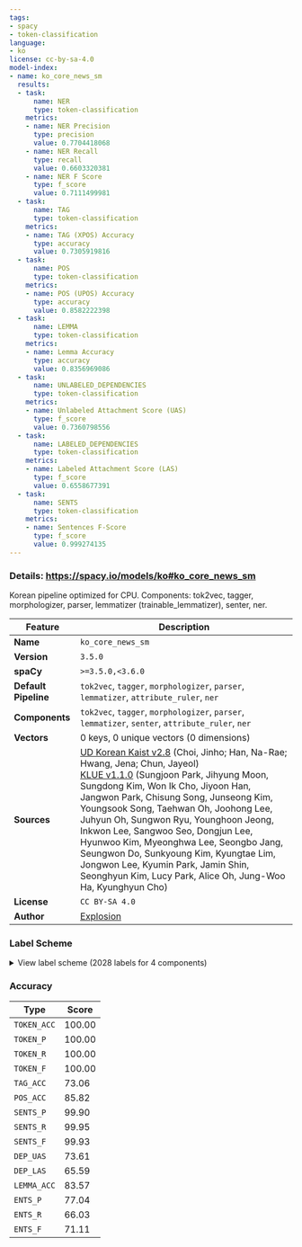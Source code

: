 ```yaml
---
tags:
- spacy
- token-classification
language:
- ko
license: cc-by-sa-4.0
model-index:
- name: ko_core_news_sm
  results:
  - task:
      name: NER
      type: token-classification
    metrics:
    - name: NER Precision
      type: precision
      value: 0.7704418068
    - name: NER Recall
      type: recall
      value: 0.6603320381
    - name: NER F Score
      type: f_score
      value: 0.7111499981
  - task:
      name: TAG
      type: token-classification
    metrics:
    - name: TAG (XPOS) Accuracy
      type: accuracy
      value: 0.7305919816
  - task:
      name: POS
      type: token-classification
    metrics:
    - name: POS (UPOS) Accuracy
      type: accuracy
      value: 0.8582222398
  - task:
      name: LEMMA
      type: token-classification
    metrics:
    - name: Lemma Accuracy
      type: accuracy
      value: 0.8356969086
  - task:
      name: UNLABELED_DEPENDENCIES
      type: token-classification
    metrics:
    - name: Unlabeled Attachment Score (UAS)
      type: f_score
      value: 0.7360798556
  - task:
      name: LABELED_DEPENDENCIES
      type: token-classification
    metrics:
    - name: Labeled Attachment Score (LAS)
      type: f_score
      value: 0.6558677391
  - task:
      name: SENTS
      type: token-classification
    metrics:
    - name: Sentences F-Score
      type: f_score
      value: 0.999274135
---
```

### Details: https://spacy.io/models/ko#ko_core_news_sm

Korean pipeline optimized for CPU. Components: tok2vec, tagger, morphologizer, parser, lemmatizer (trainable_lemmatizer), senter, ner.

| Feature | Description |
| --- | --- |
| **Name** | `ko_core_news_sm` |
| **Version** | `3.5.0` |
| **spaCy** | `>=3.5.0,<3.6.0` |
| **Default Pipeline** | `tok2vec`, `tagger`, `morphologizer`, `parser`, `lemmatizer`, `attribute_ruler`, `ner` |
| **Components** | `tok2vec`, `tagger`, `morphologizer`, `parser`, `lemmatizer`, `senter`, `attribute_ruler`, `ner` |
| **Vectors** | 0 keys, 0 unique vectors (0 dimensions) |
| **Sources** | [UD Korean Kaist v2.8](https://github.com/UniversalDependencies/UD_Korean-Kaist) (Choi, Jinho; Han, Na-Rae; Hwang, Jena; Chun, Jayeol)<br />[KLUE v1.1.0](https://github.com/KLUE-benchmark/KLUE) (Sungjoon Park, Jihyung Moon, Sungdong Kim, Won Ik Cho, Jiyoon Han, Jangwon Park, Chisung Song, Junseong Kim, Youngsook Song, Taehwan Oh, Joohong Lee, Juhyun Oh, Sungwon Ryu, Younghoon Jeong, Inkwon Lee, Sangwoo Seo, Dongjun Lee, Hyunwoo Kim, Myeonghwa Lee, Seongbo Jang, Seungwon Do, Sunkyoung Kim, Kyungtae Lim, Jongwon Lee, Kyumin Park, Jamin Shin, Seonghyun Kim, Lucy Park, Alice Oh, Jung-Woo Ha, Kyunghyun Cho) |
| **License** | `CC BY-SA 4.0` |
| **Author** | [Explosion](https://explosion.ai) |

### Label Scheme

<details>

<summary>View label scheme (2028 labels for 4 components)</summary>

| Component | Labels |
| --- | --- |
| **`tagger`** | `_SP`, `ecs`, `etm`, `f`, `f+f+jcj`, `f+f+jcs`, `f+f+jct`, `f+f+jxt`, `f+jca`, `f+jca+jp+ecc`, `f+jca+jp+ep+ef`, `f+jca+jxc`, `f+jca+jxc+jcm`, `f+jca+jxt`, `f+jcj`, `f+jcm`, `f+jco`, `f+jcs`, `f+jct`, `f+jct+jcm`, `f+jp+ef`, `f+jp+ep+ef`, `f+jp+etm`, `f+jxc`, `f+jxt`, `f+ncn`, `f+ncn+jcm`, `f+ncn+jcs`, `f+ncn+jp+ecc`, `f+ncn+jxt`, `f+ncpa+jcm`, `f+npp+jcs`, `f+nq`, `f+xsn`, `f+xsn+jco`, `f+xsn+jxt`, `ii`, `jca`, `jca+jcm`, `jca+jxc`, `jca+jxt`, `jcc`, `jcj`, `jcm`, `jco`, `jcr`, `jcr+jxc`, `jcs`, `jct`, `jct+jcm`, `jct+jxt`, `jp+ecc`, `jp+ecs`, `jp+ef`, `jp+ef+jcr`, `jp+ef+jcr+jxc`, `jp+ep+ecs`, `jp+ep+ef`, `jp+ep+etm`, `jp+ep+etn`, `jp+etm`, `jp+etn`, `jp+etn+jco`, `jp+etn+jxc`, `jxc`, `jxc+jca`, `jxc+jco`, `jxc+jcs`, `jxt`, `mad`, `mad+jxc`, `mad+jxt`, `mag`, `mag+jca`, `mag+jcm`, `mag+jcs`, `mag+jp+ef+jcr`, `mag+jxc`, `mag+jxc+jxc`, `mag+jxt`, `mag+xsn`, `maj`, `maj+jxc`, `maj+jxt`, `mma`, `mmd`, `nbn`, `nbn+jca`, `nbn+jca+jcj`, `nbn+jca+jcm`, `nbn+jca+jp+ef`, `nbn+jca+jxc`, `nbn+jca+jxt`, `nbn+jcc`, `nbn+jcj`, `nbn+jcm`, `nbn+jco`, `nbn+jcr`, `nbn+jcs`, `nbn+jct`, `nbn+jct+jcm`, `nbn+jct+jxt`, `nbn+jp+ecc`, `nbn+jp+ecs`, `nbn+jp+ecs+jca`, `nbn+jp+ecs+jcm`, `nbn+jp+ecs+jco`, `nbn+jp+ecs+jxc`, `nbn+jp+ecs+jxt`, `nbn+jp+ecx`, `nbn+jp+ef`, `nbn+jp+ef+jca`, `nbn+jp+ef+jco`, `nbn+jp+ef+jcr`, `nbn+jp+ef+jcr+jxc`, `nbn+jp+ef+jcr+jxt`, `nbn+jp+ef+jcs`, `nbn+jp+ef+jxc`, `nbn+jp+ef+jxc+jco`, `nbn+jp+ef+jxf`, `nbn+jp+ef+jxt`, `nbn+jp+ep+ecc`, `nbn+jp+ep+ecs`, `nbn+jp+ep+ecs+jxc`, `nbn+jp+ep+ef`, `nbn+jp+ep+ef+jcr`, `nbn+jp+ep+etm`, `nbn+jp+ep+etn`, `nbn+jp+ep+etn+jco`, `nbn+jp+ep+etn+jcs`, `nbn+jp+etm`, `nbn+jp+etn`, `nbn+jp+etn+jca`, `nbn+jp+etn+jca+jxt`, `nbn+jp+etn+jco`, `nbn+jp+etn+jcs`, `nbn+jp+etn+jxc`, `nbn+jp+etn+jxt`, `nbn+jxc`, `nbn+jxc+jca`, `nbn+jxc+jca+jxc`, `nbn+jxc+jca+jxt`, `nbn+jxc+jcc`, `nbn+jxc+jcm`, `nbn+jxc+jco`, `nbn+jxc+jcs`, `nbn+jxc+jp+ef`, `nbn+jxc+jxc`, `nbn+jxc+jxt`, `nbn+jxt`, `nbn+nbn`, `nbn+nbn+jp+ef`, `nbn+xsm+ecs`, `nbn+xsm+ef`, `nbn+xsm+ep+ef`, `nbn+xsm+ep+ef+jcr`, `nbn+xsm+etm`, `nbn+xsn`, `nbn+xsn+jca`, `nbn+xsn+jca+jp+ef+jcr`, `nbn+xsn+jca+jxc`, `nbn+xsn+jca+jxt`, `nbn+xsn+jcm`, `nbn+xsn+jco`, `nbn+xsn+jcs`, `nbn+xsn+jct`, `nbn+xsn+jp+ecc`, `nbn+xsn+jp+ecs`, `nbn+xsn+jp+ef`, `nbn+xsn+jp+ef+jcr`, `nbn+xsn+jp+ep+ef`, `nbn+xsn+jxc`, `nbn+xsn+jxt`, `nbn+xsv+etm`, `nbu`, `nbu+jca`, `nbu+jca+jxc`, `nbu+jca+jxt`, `nbu+jcc`, `nbu+jcc+jxc`, `nbu+jcj`, `nbu+jcm`, `nbu+jco`, `nbu+jcs`, `nbu+jct`, `nbu+jct+jxc`, `nbu+jp+ecc`, `nbu+jp+ecs`, `nbu+jp+ef`, `nbu+jp+ef+jcr`, `nbu+jp+ef+jxc`, `nbu+jp+ep+ecc`, `nbu+jp+ep+ecs`, `nbu+jp+ep+ef`, `nbu+jp+ep+ef+jcr`, `nbu+jp+ep+etm`, `nbu+jp+ep+etn+jco`, `nbu+jp+etm`, `nbu+jxc`, `nbu+jxc+jca`, `nbu+jxc+jcs`, `nbu+jxc+jp+ef`, `nbu+jxc+jp+ep+ef`, `nbu+jxc+jxt`, `nbu+jxt`, `nbu+ncn`, `nbu+ncn+jca`, `nbu+ncn+jcm`, `nbu+xsn`, `nbu+xsn+jca`, `nbu+xsn+jca+jxc`, `nbu+xsn+jca+jxt`, `nbu+xsn+jcm`, `nbu+xsn+jco`, `nbu+xsn+jcs`, `nbu+xsn+jp+ecs`, `nbu+xsn+jp+ep+ef`, `nbu+xsn+jxc`, `nbu+xsn+jxc+jxt`, `nbu+xsn+jxt`, `nbu+xsv+ecc`, `nbu+xsv+etm`, `ncn`, `ncn+f+ncpa+jco`, `ncn+jca`, `ncn+jca+jca`, `ncn+jca+jcc`, `ncn+jca+jcj`, `ncn+jca+jcm`, `ncn+jca+jcs`, `ncn+jca+jct`, `ncn+jca+jp+ecc`, `ncn+jca+jp+ecs`, `ncn+jca+jp+ef`, `ncn+jca+jp+ep+ef`, `ncn+jca+jp+etm`, `ncn+jca+jp+etn+jxt`, `ncn+jca+jxc`, `ncn+jca+jxc+jcc`, `ncn+jca+jxc+jcm`, `ncn+jca+jxc+jxc`, `ncn+jca+jxc+jxt`, `ncn+jca+jxt`, `ncn+jcc`, `ncn+jcc+jxc`, `ncn+jcj`, `ncn+jcj+jxt`, `ncn+jcm`, `ncn+jco`, `ncn+jcr`, `ncn+jcr+jxc`, `ncn+jcs`, `ncn+jcs+jxt`, `ncn+jct`, `ncn+jct+jcm`, `ncn+jct+jxc`, `ncn+jct+jxt`, `ncn+jcv`, `ncn+jp+ecc`, `ncn+jp+ecc+jct`, `ncn+jp+ecc+jxc`, `ncn+jp+ecs`, `ncn+jp+ecs+jcm`, `ncn+jp+ecs+jco`, `ncn+jp+ecs+jxc`, `ncn+jp+ecs+jxt`, `ncn+jp+ecx`, `ncn+jp+ef`, `ncn+jp+ef+jca`, `ncn+jp+ef+jcm`, `ncn+jp+ef+jco`, `ncn+jp+ef+jcr`, `ncn+jp+ef+jcr+jxc`, `ncn+jp+ef+jcr+jxt`, `ncn+jp+ef+jp+etm`, `ncn+jp+ef+jxc`, `ncn+jp+ef+jxf`, `ncn+jp+ef+jxt`, `ncn+jp+ep+ecc`, `ncn+jp+ep+ecs`, `ncn+jp+ep+ecs+jxc`, `ncn+jp+ep+ecx`, `ncn+jp+ep+ef`, `ncn+jp+ep+ef+jcr`, `ncn+jp+ep+ef+jcr+jxc`, `ncn+jp+ep+ef+jxc`, `ncn+jp+ep+ef+jxf`, `ncn+jp+ep+ef+jxt`, `ncn+jp+ep+ep+etm`, `ncn+jp+ep+etm`, `ncn+jp+ep+etn`, `ncn+jp+ep+etn+jca`, `ncn+jp+ep+etn+jca+jxc`, `ncn+jp+ep+etn+jco`, `ncn+jp+ep+etn+jcs`, `ncn+jp+ep+etn+jxt`, `ncn+jp+etm`, `ncn+jp+etn`, `ncn+jp+etn+jca`, `ncn+jp+etn+jca+jxc`, `ncn+jp+etn+jca+jxt`, `ncn+jp+etn+jco`, `ncn+jp+etn+jcs`, `ncn+jp+etn+jct`, `ncn+jp+etn+jxc`, `ncn+jp+etn+jxt`, `ncn+jxc`, `ncn+jxc+jca`, `ncn+jxc+jca+jxc`, `ncn+jxc+jca+jxt`, `ncn+jxc+jcc`, `ncn+jxc+jcm`, `ncn+jxc+jco`, `ncn+jxc+jcs`, `ncn+jxc+jct+jxt`, `ncn+jxc+jp+ef`, `ncn+jxc+jp+ef+jcr`, `ncn+jxc+jp+ep+ecs`, `ncn+jxc+jp+ep+ef`, `ncn+jxc+jp+etm`, `ncn+jxc+jxc`, `ncn+jxc+jxt`, `ncn+jxt`, `ncn+jxt+jcm`, `ncn+jxt+jxc`, `ncn+nbn`, `ncn+nbn+jca`, `ncn+nbn+jcm`, `ncn+nbn+jcs`, `ncn+nbn+jp+ecc`, `ncn+nbn+jp+ep+ef`, `ncn+nbn+jxc`, `ncn+nbn+jxt`, `ncn+nbu`, `ncn+nbu+jca`, `ncn+nbu+jcm`, `ncn+nbu+jco`, `ncn+nbu+jp+ef`, `ncn+nbu+jxc`, `ncn+nbu+ncn`, `ncn+ncn`, `ncn+ncn+jca`, `ncn+ncn+jca+jcc`, `ncn+ncn+jca+jcm`, `ncn+ncn+jca+jxc`, `ncn+ncn+jca+jxc+jcm`, `ncn+ncn+jca+jxc+jxc`, `ncn+ncn+jca+jxt`, `ncn+ncn+jcc`, `ncn+ncn+jcj`, `ncn+ncn+jcm`, `ncn+ncn+jco`, `ncn+ncn+jcr`, `ncn+ncn+jcs`, `ncn+ncn+jct`, `ncn+ncn+jct+jcm`, `ncn+ncn+jct+jxc`, `ncn+ncn+jct+jxt`, `ncn+ncn+jp+ecc`, `ncn+ncn+jp+ecs`, `ncn+ncn+jp+ef`, `ncn+ncn+jp+ef+jcm`, `ncn+ncn+jp+ef+jcr`, `ncn+ncn+jp+ef+jcs`, `ncn+ncn+jp+ep+ecc`, `ncn+ncn+jp+ep+ecs`, `ncn+ncn+jp+ep+ef`, `ncn+ncn+jp+ep+ef+jcr`, `ncn+ncn+jp+ep+ep+etm`, `ncn+ncn+jp+ep+etm`, `ncn+ncn+jp+ep+etn`, `ncn+ncn+jp+etm`, `ncn+ncn+jp+etn`, `ncn+ncn+jp+etn+jca`, `ncn+ncn+jp+etn+jco`, `ncn+ncn+jp+etn+jxc`, `ncn+ncn+jxc`, `ncn+ncn+jxc+jca`, `ncn+ncn+jxc+jcc`, `ncn+ncn+jxc+jcm`, `ncn+ncn+jxc+jco`, `ncn+ncn+jxc+jcs`, `ncn+ncn+jxc+jxc`, `ncn+ncn+jxt`, `ncn+ncn+nbn`, `ncn+ncn+ncn`, `ncn+ncn+ncn+jca`, `ncn+ncn+ncn+jca+jcm`, `ncn+ncn+ncn+jca+jxt`, `ncn+ncn+ncn+jcj`, `ncn+ncn+ncn+jcm`, `ncn+ncn+ncn+jco`, `ncn+ncn+ncn+jcs`, `ncn+ncn+ncn+jct+jxt`, `ncn+ncn+ncn+jp+etn+jxc`, `ncn+ncn+ncn+jxt`, `ncn+ncn+ncn+ncn+jca`, `ncn+ncn+ncn+ncn+jca+jxt`, `ncn+ncn+ncn+ncn+jco`, `ncn+ncn+ncn+xsn+jp+etm`, `ncn+ncn+ncpa`, `ncn+ncn+ncpa+jca`, `ncn+ncn+ncpa+jcm`, `ncn+ncn+ncpa+jco`, `ncn+ncn+ncpa+jcs`, `ncn+ncn+ncpa+jxc`, `ncn+ncn+ncpa+jxt`, `ncn+ncn+ncpa+ncn`, `ncn+ncn+ncpa+ncn+jca`, `ncn+ncn+ncpa+ncn+jcj`, `ncn+ncn+ncpa+ncn+jcm`, `ncn+ncn+ncpa+ncn+jxt`, `ncn+ncn+xsn`, `ncn+ncn+xsn+jca`, `ncn+ncn+xsn+jca+jxt`, `ncn+ncn+xsn+jcj`, `ncn+ncn+xsn+jcm`, `ncn+ncn+xsn+jco`, `ncn+ncn+xsn+jcs`, `ncn+ncn+xsn+jct`, `ncn+ncn+xsn+jp+ecs`, `ncn+ncn+xsn+jp+ep+ef`, `ncn+ncn+xsn+jp+etm`, `ncn+ncn+xsn+jxc`, `ncn+ncn+xsn+jxc+jcs`, `ncn+ncn+xsn+jxt`, `ncn+ncn+xsv+ecc`, `ncn+ncn+xsv+etm`, `ncn+ncpa`, `ncn+ncpa+jca`, `ncn+ncpa+jca+jcm`, `ncn+ncpa+jca+jxc`, `ncn+ncpa+jca+jxt`, `ncn+ncpa+jcc`, `ncn+ncpa+jcj`, `ncn+ncpa+jcm`, `ncn+ncpa+jco`, `ncn+ncpa+jcr`, `ncn+ncpa+jcs`, `ncn+ncpa+jct`, `ncn+ncpa+jct+jcm`, `ncn+ncpa+jct+jxt`, `ncn+ncpa+jp+ecc`, `ncn+ncpa+jp+ecc+jxc`, `ncn+ncpa+jp+ecs`, `ncn+ncpa+jp+ecs+jxc`, `ncn+ncpa+jp+ef`, `ncn+ncpa+jp+ef+jcr`, `ncn+ncpa+jp+ef+jcr+jxc`, `ncn+ncpa+jp+ep+ef`, `ncn+ncpa+jp+ep+etm`, `ncn+ncpa+jp+ep+etn`, `ncn+ncpa+jp+etm`, `ncn+ncpa+jxc`, `ncn+ncpa+jxc+jca+jxc`, `ncn+ncpa+jxc+jco`, `ncn+ncpa+jxc+jcs`, `ncn+ncpa+jxt`, `ncn+ncpa+nbn+jcs`, `ncn+ncpa+ncn`, `ncn+ncpa+ncn+jca`, `ncn+ncpa+ncn+jca+jcm`, `ncn+ncpa+ncn+jca+jxc`, `ncn+ncpa+ncn+jca+jxt`, `ncn+ncpa+ncn+jcj`, `ncn+ncpa+ncn+jcm`, `ncn+ncpa+ncn+jco`, `ncn+ncpa+ncn+jcs`, `ncn+ncpa+ncn+jct`, `ncn+ncpa+ncn+jct+jcm`, `ncn+ncpa+ncn+jp+ef+jcr`, `ncn+ncpa+ncn+jp+ep+etm`, `ncn+ncpa+ncn+jxc`, `ncn+ncpa+ncn+jxt`, `ncn+ncpa+ncn+xsn+jcm`, `ncn+ncpa+ncn+xsn+jxt`, `ncn+ncpa+ncpa`, `ncn+ncpa+ncpa+jca`, `ncn+ncpa+ncpa+jcj`, `ncn+ncpa+ncpa+jcm`, `ncn+ncpa+ncpa+jco`, `ncn+ncpa+ncpa+jcs`, `ncn+ncpa+ncpa+jp+ep+ef`, `ncn+ncpa+ncpa+jxt`, `ncn+ncpa+ncpa+ncn`, `ncn+ncpa+xsn`, `ncn+ncpa+xsn+jcm`, `ncn+ncpa+xsn+jco`, `ncn+ncpa+xsn+jcs`, `ncn+ncpa+xsn+jp+ecc`, `ncn+ncpa+xsn+jp+etm`, `ncn+ncpa+xsn+jxt`, `ncn+ncpa+xsv+ecc`, `ncn+ncpa+xsv+ecs`, `ncn+ncpa+xsv+ecx`, `ncn+ncpa+xsv+ecx+px+etm`, `ncn+ncpa+xsv+ef`, `ncn+ncpa+xsv+ef+jcm`, `ncn+ncpa+xsv+ef+jcr`, `ncn+ncpa+xsv+etm`, _(truncated: full list in pipeline meta)_ |
| **`morphologizer`** | `POS=CCONJ`, `POS=ADV`, `POS=SCONJ`, `POS=DET`, `POS=NOUN`, `POS=VERB`, `POS=ADJ`, `POS=PUNCT`, `POS=SPACE`, `POS=AUX`, `POS=PRON`, `POS=PROPN`, `POS=NUM`, `POS=INTJ`, `POS=PART`, `POS=X`, `POS=ADP`, `POS=SYM` |
| **`parser`** | `ROOT`, `acl`, `advcl`, `advmod`, `amod`, `appos`, `aux`, `case`, `cc`, `ccomp`, `compound`, `conj`, `cop`, `csubj`, `dep`, `det`, `dislocated`, `fixed`, `flat`, `iobj`, `mark`, `nmod`, `nsubj`, `nummod`, `obj`, `obl`, `punct`, `xcomp` |
| **`ner`** | `DT`, `LC`, `OG`, `PS`, `QT`, `TI` |

</details>

### Accuracy

| Type | Score |
| --- | --- |
| `TOKEN_ACC` | 100.00 |
| `TOKEN_P` | 100.00 |
| `TOKEN_R` | 100.00 |
| `TOKEN_F` | 100.00 |
| `TAG_ACC` | 73.06 |
| `POS_ACC` | 85.82 |
| `SENTS_P` | 99.90 |
| `SENTS_R` | 99.95 |
| `SENTS_F` | 99.93 |
| `DEP_UAS` | 73.61 |
| `DEP_LAS` | 65.59 |
| `LEMMA_ACC` | 83.57 |
| `ENTS_P` | 77.04 |
| `ENTS_R` | 66.03 |
| `ENTS_F` | 71.11 |